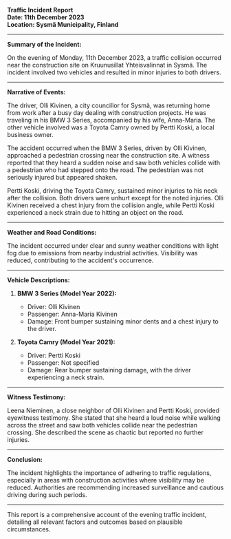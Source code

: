 

**Traffic Incident Report  
Date: 11th December 2023  
Location: Sysmä Municipality, Finland**

---

**Summary of the Incident:**

On the evening of Monday, 11th December 2023, a traffic collision occurred near the construction site on Kruunusillat Yhteisvalinnat in Sysmä. The incident involved two vehicles and resulted in minor injuries to both drivers.

---

**Narrative of Events:**

The driver, Olli Kivinen, a city councillor for Sysmä, was returning home from work after a busy day dealing with construction projects. He was traveling in his BMW 3 Series, accompanied by his wife, Anna-Maria. The other vehicle involved was a Toyota Camry owned by Pertti Koski, a local business owner.

The accident occurred when the BMW 3 Series, driven by Olli Kivinen, approached a pedestrian crossing near the construction site. A witness reported that they heard a sudden noise and saw both vehicles collide with a pedestrian who had stepped onto the road. The pedestrian was not seriously injured but appeared shaken.

Pertti Koski, driving the Toyota Camry, sustained minor injuries to his neck after the collision. Both drivers were unhurt except for the noted injuries. Olli Kivinen received a chest injury from the collision angle, while Pertti Koski experienced a neck strain due to hitting an object on the road.

---

**Weather and Road Conditions:**

The incident occurred under clear and sunny weather conditions with light fog due to emissions from nearby industrial activities. Visibility was reduced, contributing to the accident's occurrence.

---

**Vehicle Descriptions:**

1. **BMW 3 Series (Model Year 2022):**
   - Driver: Olli Kivinen
   - Passenger: Anna-Maria Kivinen
   - Damage: Front bumper sustaining minor dents and a chest injury to the driver.

2. **Toyota Camry (Model Year 2021):**
   - Driver: Pertti Koski
   - Passenger: Not specified
   - Damage: Rear bumper sustaining damage, with the driver experiencing a neck strain.

---

**Witness Testimony:**

Leena Nieminen, a close neighbor of Olli Kivinen and Pertti Koski, provided eyewitness testimony. She stated that she heard a loud noise while walking across the street and saw both vehicles collide near the pedestrian crossing. She described the scene as chaotic but reported no further injuries.

---

**Conclusion:**

The incident highlights the importance of adhering to traffic regulations, especially in areas with construction activities where visibility may be reduced. Authorities are recommending increased surveillance and cautious driving during such periods.

--- 

This report is a comprehensive account of the evening traffic incident, detailing all relevant factors and outcomes based on plausible circumstances.